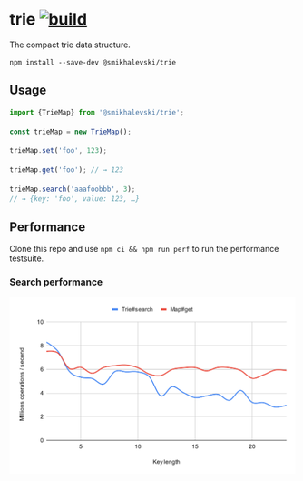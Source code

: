 # trie [![build](https://github.com/smikhalevski/trie/actions/workflows/master.yml/badge.svg?branch=master&event=push)](https://github.com/smikhalevski/trie/actions/workflows/master.yml)

The compact trie data structure.

```shell
npm install --save-dev @smikhalevski/trie
```

## Usage

```ts
import {TrieMap} from '@smikhalevski/trie';

const trieMap = new TrieMap();

trieMap.set('foo', 123);

trieMap.get('foo'); // → 123

trieMap.search('aaafoobbb', 3);
// → {key: 'foo', value: 123, …}
```

## Performance

Clone this repo and use `npm ci && npm run perf` to run the performance testsuite.

### Search performance

![Search performance chart](./charts/search.svg)
